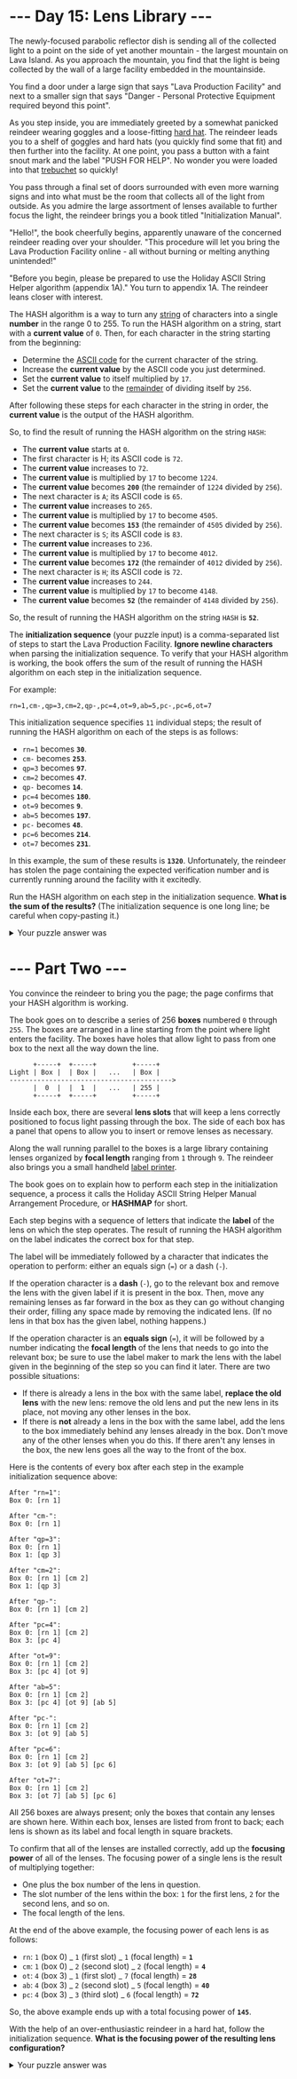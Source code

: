 # --- Day 15: Lens Library ---

The newly-focused parabolic reflector dish is sending all of the collected light to a point on the side of yet another mountain - the largest mountain on Lava Island. As you approach the mountain, you find that the light is being collected by the wall of a large facility embedded in the mountainside.

You find a door under a large sign that says "Lava Production Facility" and next to a smaller sign that says "Danger - Personal Protective Equipment required beyond this point".

As you step inside, you are immediately greeted by a somewhat panicked reindeer wearing goggles and a loose-fitting [hard hat](https://en.wikipedia.org/wiki/Hard_hat). The reindeer leads you to a shelf of goggles and hard hats (you quickly find some that fit) and then further into the facility. At one point, you pass a button with a faint snout mark and the label "PUSH FOR HELP". No wonder you were loaded into that [trebuchet](https://adventofcode.com/2023/day/1) so quickly!

You pass through a final set of doors surrounded with even more warning signs and into what must be the room that collects all of the light from outside. As you admire the large assortment of lenses available to further focus the light, the reindeer brings you a book titled "Initialization Manual".

"Hello!", the book cheerfully begins, apparently unaware of the concerned reindeer reading over your shoulder. "This procedure will let you bring the Lava Production Facility online - all without burning or melting anything unintended!"

"Before you begin, please be prepared to use the Holiday ASCII String Helper algorithm (appendix 1A)." You turn to appendix 1A. The reindeer leans closer with interest.

The HASH algorithm is a way to turn any [string](<https://en.wikipedia.org/wiki/String_(computer_science)>) of characters into a single **number** in the range 0 to 255. To run the HASH algorithm on a string, start with a **current value** of `0`. Then, for each character in the string starting from the beginning:

-   Determine the [ASCII code](https://en.wikipedia.org/wiki/ASCII#Printable_characters) for the current character of the string.
-   Increase the **current value** by the ASCII code you just determined.
-   Set the **current value** to itself multiplied by `17`.
-   Set the **current value** to the [remainder](https://en.wikipedia.org/wiki/Modulo) of dividing itself by `256`.

After following these steps for each character in the string in order, the **current value** is the output of the HASH algorithm.

So, to find the result of running the HASH algorithm on the string `HASH`:

-   The **current value** starts at `0`.
-   The first character is H; its ASCII code is `72`.
-   The **current value** increases to `72`.
-   The **current value** is multiplied by `17` to become `1224`.
-   The **current value** becomes **`200`** (the remainder of `1224` divided by `256`).
-   The next character is `A`; its ASCII code is `65`.
-   The **current value** increases to `265`.
-   The **current value** is multiplied by `17` to become `4505`.
-   The **current value** becomes **`153`** (the remainder of `4505` divided by `256`).
-   The next character is `S`; its ASCII code is `83`.
-   The **current value** increases to `236`.
-   The **current value** is multiplied by `17` to become `4012`.
-   The **current value** becomes **`172`** (the remainder of `4012` divided by `256`).
-   The next character is `H`; its ASCII code is `72`.
-   The **current value** increases to `244`.
-   The **current value** is multiplied by `17` to become `4148`.
-   The **current value** becomes **`52`** (the remainder of `4148` divided by `256`).

So, the result of running the HASH algorithm on the string `HASH` is **`52`**.

The **initialization sequence** (your puzzle input) is a comma-separated list of steps to start the Lava Production Facility. **Ignore newline characters** when parsing the initialization sequence. To verify that your HASH algorithm is working, the book offers the sum of the result of running the HASH algorithm on each step in the initialization sequence.

For example:

```
rn=1,cm-,qp=3,cm=2,qp-,pc=4,ot=9,ab=5,pc-,pc=6,ot=7
```

This initialization sequence specifies `11` individual steps; the result of running the HASH algorithm on each of the steps is as follows:

-   `rn=1` becomes **`30`**.
-   `cm-` becomes **`253`**.
-   `qp=3` becomes **`97`**.
-   `cm=2` becomes **`47`**.
-   `qp-` becomes **`14`**.
-   `pc=4` becomes **`180`**.
-   `ot=9` becomes **`9`**.
-   `ab=5` becomes **`197`**.
-   `pc-` becomes **`48`**.
-   `pc=6` becomes **`214`**.
-   `ot=7` becomes **`231`**.

In this example, the sum of these results is **`1320`**. Unfortunately, the reindeer has stolen the page containing the expected verification number and is currently running around the facility with it excitedly.

Run the HASH algorithm on each step in the initialization sequence. **What is the sum of the results?** (The initialization sequence is one long line; be careful when copy-pasting it.)

<details> 
  <summary>Your puzzle answer was</summary>
  
   **508552**.
</details>

# --- Part Two ---

You convince the reindeer to bring you the page; the page confirms that your HASH algorithm is working.

The book goes on to describe a series of 256 **boxes** numbered `0` through `255`. The boxes are arranged in a line starting from the point where light enters the facility. The boxes have holes that allow light to pass from one box to the next all the way down the line.

```
      +-----+  +-----+         +-----+
Light | Box |  | Box |   ...   | Box |
----------------------------------------->
      |  0  |  |  1  |   ...   | 255 |
      +-----+  +-----+         +-----+
```

Inside each box, there are several **lens slots** that will keep a lens correctly positioned to focus light passing through the box. The side of each box has a panel that opens to allow you to insert or remove lenses as necessary.

Along the wall running parallel to the boxes is a large library containing lenses organized by **focal length** ranging from `1` through `9`. The reindeer also brings you a small handheld [label printer](https://en.wikipedia.org/wiki/Label_printer).

The book goes on to explain how to perform each step in the initialization sequence, a process it calls the Holiday ASCII String Helper Manual Arrangement Procedure, or **HASHMAP** for short.

Each step begins with a sequence of letters that indicate the **label** of the lens on which the step operates. The result of running the HASH algorithm on the label indicates the correct box for that step.

The label will be immediately followed by a character that indicates the operation to perform: either an equals sign (`=`) or a dash (`-`).

If the operation character is a **dash** (`-`), go to the relevant box and remove the lens with the given label if it is present in the box. Then, move any remaining lenses as far forward in the box as they can go without changing their order, filling any space made by removing the indicated lens. (If no lens in that box has the given label, nothing happens.)

If the operation character is an **equals sign** (`=`), it will be followed by a number indicating the **focal length** of the lens that needs to go into the relevant box; be sure to use the label maker to mark the lens with the label given in the beginning of the step so you can find it later. There are two possible situations:

-   If there is already a lens in the box with the same label, **replace the old lens** with the new lens: remove the old lens and put the new lens in its place, not moving any other lenses in the box.
-   If there is **not** already a lens in the box with the same label, add the lens to the box immediately behind any lenses already in the box. Don't move any of the other lenses when you do this. If there aren't any lenses in the box, the new lens goes all the way to the front of the box.

Here is the contents of every box after each step in the example initialization sequence above:

```
After "rn=1":
Box 0: [rn 1]

After "cm-":
Box 0: [rn 1]

After "qp=3":
Box 0: [rn 1]
Box 1: [qp 3]

After "cm=2":
Box 0: [rn 1] [cm 2]
Box 1: [qp 3]

After "qp-":
Box 0: [rn 1] [cm 2]

After "pc=4":
Box 0: [rn 1] [cm 2]
Box 3: [pc 4]

After "ot=9":
Box 0: [rn 1] [cm 2]
Box 3: [pc 4] [ot 9]

After "ab=5":
Box 0: [rn 1] [cm 2]
Box 3: [pc 4] [ot 9] [ab 5]

After "pc-":
Box 0: [rn 1] [cm 2]
Box 3: [ot 9] [ab 5]

After "pc=6":
Box 0: [rn 1] [cm 2]
Box 3: [ot 9] [ab 5] [pc 6]

After "ot=7":
Box 0: [rn 1] [cm 2]
Box 3: [ot 7] [ab 5] [pc 6]
```

All 256 boxes are always present; only the boxes that contain any lenses are shown here. Within each box, lenses are listed from front to back; each lens is shown as its label and focal length in square brackets.

To confirm that all of the lenses are installed correctly, add up the **focusing power** of all of the lenses. The focusing power of a single lens is the result of multiplying together:

-   One plus the box number of the lens in question.
-   The slot number of the lens within the box: `1` for the first lens, `2` for the second lens, and so on.
-   The focal length of the lens.

At the end of the above example, the focusing power of each lens is as follows:

-   `rn`: `1` (box 0) _ `1` (first slot) _ `1` (focal length) = **`1`**
-   `cm`: `1` (box 0) _ `2` (second slot) _ `2` (focal length) = **`4`**
-   `ot`: `4` (box 3) _ `1` (first slot) _ `7` (focal length) = **`28`**
-   `ab`: `4` (box 3) _ `2` (second slot) _ `5` (focal length) = **`40`**
-   `pc`: `4` (box 3) _ `3` (third slot) _ `6` (focal length) = **`72`**

So, the above example ends up with a total focusing power of **`145`**.

With the help of an over-enthusiastic reindeer in a hard hat, follow the initialization sequence. **What is the focusing power of the resulting lens configuration?**

<details> 
  <summary>Your puzzle answer was</summary>
  
   **265462**.
</details>
